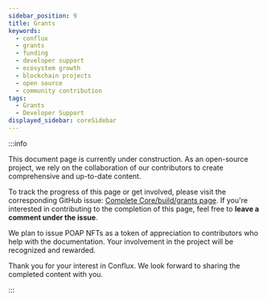 ```yaml
---
sidebar_position: 9
title: Grants
keywords:
  - conflux
  - grants
  - funding
  - developer support
  - ecosystem growth
  - blockchain projects
  - open source
  - community contribution
tags:
  - Grants
  - Developer Support
displayed_sidebar: coreSidebar
---
```


:::info

This document page is currently under construction. As an open-source project, we rely on the collaboration of our contributors to create comprehensive and up-to-date content.

To track the progress of this page or get involved, please visit the corresponding GitHub issue: [Complete Core/build/grants page](https://github.com/Conflux-Chain/conflux-documentation/issues/119). If you're interested in contributing to the completion of this page, feel free to **leave a comment under the issue**.

We plan to issue POAP NFTs as a token of appreciation to contributors who help with the documentation. Your involvement in the project will be recognized and rewarded.

Thank you for your interest in Conflux. We look forward to sharing the completed content with you.

:::
